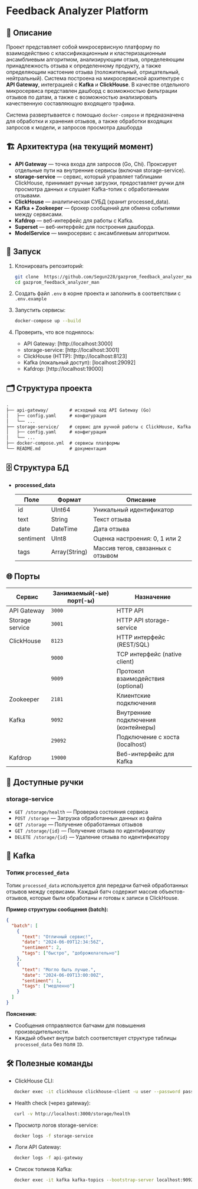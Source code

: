 # Feedback Analyzer Platform

## 📌 Описание

Проект представляет собой микросервисную платформу по взаимодействию с классификационным и кластеризационным ансамблиевым алгоритмом, анализирующим отзыв, определеяющим принадлежность отзыва к определенному продукту, а также определяющим настоение отзыва (положительный, отрицательный, нейтральный). Система построена на микросервисной архитектуре  с **API Gateway**, интеграцией с **Kafka** и **ClickHouse**. В качестве отдельного микросервиса представлен дашборд с возможностью фильтрации отзывов по датам, а также с возможностью анализировать качественную составляющую входящего трафика.

Система развертывается с помощью `docker-compose` и предназначена для обработки и хранения отзывов, а также обработки входящих запросов к модели, и запросов просмотра дашборда

## 🏗️ Архитектура (на текущий момент)

- **API Gateway** — точка входа для запросов (Go, Chi). Проксирует отдельные пути на внутренние сервисы (включая storage-service).
- **storage-service** — сервис, который управляет таблицами ClickHouse, принимает ручные загрузки, предоставляет ручки для просмотра данных и слушает Kafka-топик с обработанными отзывами.
- **ClickHouse** — аналитическая СУБД (хранит processed_data).
- **Kafka + Zookeeper** — брокер сообщений для обмена событиями между сервисами.
- **Kafdrop** — веб-интерфейс для работы с Kafka.
- **Superset** — веб-интерфейс для построения дашборда.
- **ModelService** — микросервис с ансамблиевым алгоритмом.

## 🚀 Запуск

1. Клонировать репозиторий:

   ```bash
   git clone  https://github.com/Segun228/gazprom_feedback_analyzer_man
   cd gazprom_feedback_analyzer_man
   ```

1. Создать файл `.env` в корне проекта и заполнить в соответствии с `.env.example`

1. Запустить сервисы:

    ```bash
    docker-compose up --build
    ```

1. Проверить, что все поднялось:

   - API Gateway: [http://localhost:3000]
   - storage-service: [http://localhost:3001]
   - ClickHouse (HTTP): [http://localhost:8123]
   - Kafka (локальный доступ): [localhost:29092]
   - Kafdrop: [http://localhost:19000]

## 🗂️ Структура проекта

```markdown
.
├── api-gateway/        # исходный код API Gateway (Go)
│   ├── config.yaml     # конфигурация
│   └── ...
├── storage-service/    # сервис для ручной работы с ClickHouse, Kafka и загрузки обработанных данных из файла
│   ├── config.yaml     # конфигурация
│   └── ...
├── docker-compose.yml  # сервисы платформы
└── README.md           # документация
```

## 🗄️ Структура БД

- **processed_data**

   | Поле      | Формат        | Описание                          |
   | --------- | ------------- | --------------------------------- |
   | id        | UInt64        | Уникальный идентификатор          |
   | text      | String        | Текст отзыва                      |
   | date      | DateTime      | Дата отзыва                       |
   | sentiment | UInt8         | Оценка настроения: 0, 1 или 2     |
   | tags      | Array(String) | Массив тегов, связанных с отзывом |

## 🌐 Порты

| Сервис          | Занимаемый(-ые) порт(-ы) | Назначение                          |
| --------------- | ------------------------ | ----------------------------------- |
| API Gateway     | `3000`                   | HTTP API                            |
| Storage service | `3001`                   | HTTP API storage-service            |
| ClickHouse      | `8123`                   | HTTP интерфейс (REST/SQL)           |
|                 | `9000`                   | TCP интерфейс (native client)       |
|                 | `9009`                   | Протокол взаимодействия (optional)  |
| Zookeeper       | `2181`                   | Клиентские подключения              |
| Kafka           | `9092`                   | Внутренние подключения (контейнеры) |
|                 | `29092`                  | Подключение с хоста (localhost)     |
| Kafdrop         | `19000`                  | Веб-интерфейс для Kafka             |

## 🔗 Доступные ручки

### storage-service

- `GET /storage/health` — Проверка состояния сервиса
- `POST /storage` — Загрузка обработанных данных из файла
- `GET /storage` — Получение обработанных отзывов
- `GET /storage/{id}` — Получение отзыва по идентификатору
- `DELETE /storage/{id}` — Удаление отзыва по идентификатору

## 🎯 Kafka

### Топик `processed_data`

Топик `processed_data` используется для передачи батчей обработанных отзывов между сервисами. Каждый батч содержит массив объектов-отзывов, которые были обработаны и готовы к записи в ClickHouse.

**Пример структуры сообщения (batch):**

```json
{
  "batch": [
    {
      "text": "Отличный сервис!",
      "date": "2024-06-09T12:34:56Z",
      "sentiment": 2,
      "tags": ["быстро", "доброжелательно"]
    },
    {
      "text": "Могло быть лучше.",
      "date": "2024-06-09T13:00:00Z",
      "sentiment": 1,
      "tags": ["медленно"]
    }
  ]
}
```

**Пояснения:**

- Сообщения отправляются батчами для повышения производительности.
- Каждый объект внутри batch соответствует структуре таблицы `processed_data` без поля `ID`.

## 🛠️ Полезные команды

- ClickHouse CLI:

```bash
   docker exec -it clickhouse clickhouse-client -u user --password password
```

- Health check (через gateway):

```bash
   curl -v http://localhost:3000/storage/health
```

- Просмотр логов storage-service:

```bash
   docker logs -f storage-service
```

- Логи API Gateway:

```bash
   docker logs -f api-gateway
```

- Список топиков Kafka:

```bash
   docker exec -it kafka kafka-topics --bootstrap-server localhost:9092 --list
```
